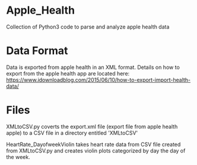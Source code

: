 # Apple_Health
Collection of Python3 code to parse and analyze apple health data

# Data Format
Data is exported from apple health in an XML format. Details on how to export from the apple health app are located here: https://www.idownloadblog.com/2015/06/10/how-to-export-import-health-data/

# Files
XMLtoCSV.py coverts the export.xml file (export file from apple health apple) to a CSV file in a directory entitled 'XMLtoCSV'

HeartRate_DayofweekViolin takes heart rate data from CSV file created from XMLtoCSV.py and creates violin plots categorized by day the day of the week.
